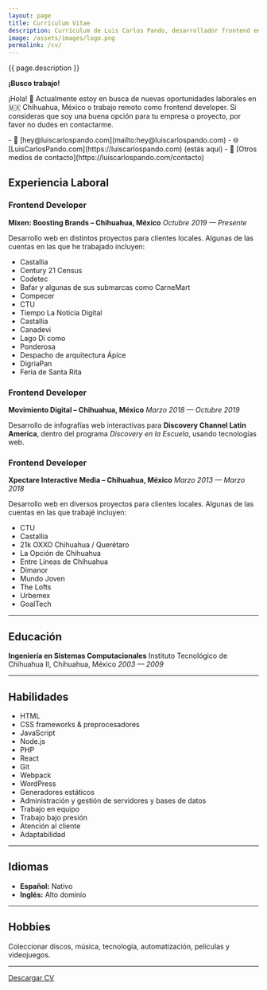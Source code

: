 ```yaml
---
layout: page
title: Currículum Vitae
description: Currículum de Luis Carlos Pando, desarrollador frontend en Chihuahua, México, con más de 15 años de experiencia en tecnologías web, trabajando con HTML, CSS, JavaScript, PHP, React y más.
image: /assets/images/logo.png
permalink: /cv/
---
```


<p class="text-center">{{ page.description }}</p>

<div class="alert alert-info alert-dismissible" role="alert">
<p>
<span class="glyphicon glyphicon-exclamation-sign"></span>
<strong>¡Busco trabajo!</strong>
</p>
<p>
¡Hola! 👋 Actualmente estoy en busca de nuevas oportunidades laborales en 🇲🇽 Chihuahua, México o trabajo remoto como frontend developer. Si consideras que soy una buena opción para tu empresa o proyecto, por favor no dudes en contactarme.
</p>
- 📧 [hey@luiscarlospando.com](mailto:hey@luiscarlospando.com)
- 🌐 [LuisCarlosPando.com](https://luiscarlospando.com) (estás aquí)
- 💬 [Otros medios de contacto](https://luiscarlospando.com/contacto)
</div>

## Experiencia Laboral

### Frontend Developer
**Mixen: Boosting Brands – Chihuahua, México**
_Octubre 2019 — Presente_

Desarrollo web en distintos proyectos para clientes locales. Algunas de las cuentas en las que he trabajado incluyen:

- Castallia
- Century 21 Census
- Codetec
- Bafar y algunas de sus submarcas como CarneMart
- Compecer
- CTU
- Tiempo La Noticia Digital
- Castallia
- Canadevi
- Lago Di como
- Ponderosa
- Despacho de arquitectura Ápice
- DigriaPan
- Feria de Santa Rita

### Frontend Developer
**Movimiento Digital – Chihuahua, México**
_Marzo 2018 — Octubre 2019_

Desarrollo de infografías web interactivas para **Discovery Channel Latin America**, dentro del programa *Discovery en la Escuela*, usando tecnologías web.

### Frontend Developer
**Xpectare Interactive Media – Chihuahua, México**
_Marzo 2013 — Marzo 2018_

Desarrollo web en diversos proyectos para clientes locales. Algunas de las cuentas en las que trabajé incluyen:

- CTU
- Castallia
- 21k OXXO Chihuahua / Querétaro
- La Opción de Chihuahua
- Entre Líneas de Chihuahua
- Dimanor
- Mundo Joven
- The Lofts
- Urbemex
- GoalTech

---

## Educación
**Ingeniería en Sistemas Computacionales**
Instituto Tecnológico de Chihuahua II, Chihuahua, México
_2003 — 2009_

---

## Habilidades
- HTML
- CSS frameworks & preprocesadores
- JavaScript
- Node.js
- PHP
- React
- Git
- Webpack
- WordPress
- Generadores estáticos
- Administración y gestión de servidores y bases de datos
- Trabajo en equipo
- Trabajo bajo presión
- Atención al cliente
- Adaptabilidad

---

## Idiomas
- **Español:** Nativo
- **Inglés:** Alto dominio

---

## Hobbies
Coleccionar discos, música, tecnología, automatización, películas y videojuegos.

---

<div class="text-center">
<a class="btn btn-primary" href="https://luiscarlospando.com/assets/docs/resume-2025.pdf" download>
<i class="fa-solid fa-download"></i> Descargar CV
</a>
</div>
